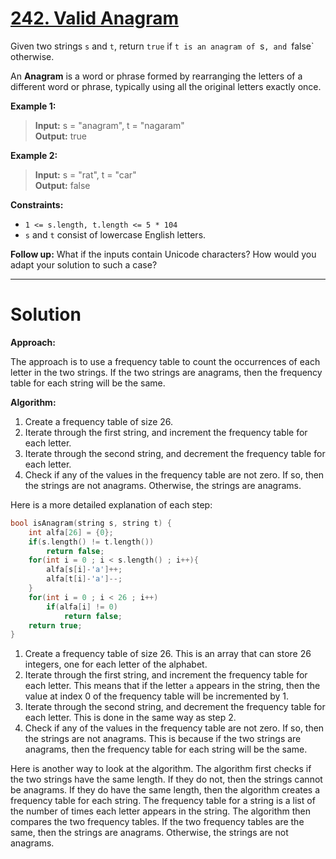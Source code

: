 # [242. Valid Anagram](https://leetcode.com/problems/valid-anagram/)

Given two strings `s` and `t`, return `true` if `t is an anagram of `s`, and `false` otherwise.

An **Anagram** is a word or phrase formed by rearranging the letters of a different word or phrase, typically using all the original letters exactly once.

**Example 1:**

> **Input:** s = "anagram", t = "nagaram"<br>
**Output:** true

**Example 2:**

> **Input:** s = "rat", t = "car"<br>
**Output:** false
 

**Constraints:**

- `1 <= s.length, t.length <= 5 * 104`
- `s` and `t` consist of lowercase English letters.
 

**Follow up:** What if the inputs contain Unicode characters? How would you adapt your solution to such a case?

---
# Solution

**Approach:**

The approach is to use a frequency table to count the occurrences of each letter in the two strings. If the two strings are anagrams, then the frequency table for each string will be the same.

**Algorithm:**

1. Create a frequency table of size 26.
2. Iterate through the first string, and increment the frequency table for each letter.
3. Iterate through the second string, and decrement the frequency table for each letter.
4. Check if any of the values in the frequency table are not zero. If so, then the strings are not anagrams. Otherwise, the strings are anagrams.

Here is a more detailed explanation of each step:

```cpp
bool isAnagram(string s, string t) {
    int alfa[26] = {0};
    if(s.length() != t.length())
        return false;
    for(int i = 0 ; i < s.length() ; i++){
        alfa[s[i]-'a']++;
        alfa[t[i]-'a']--;
    }
    for(int i = 0 ; i < 26 ; i++)
        if(alfa[i] != 0)
            return false;
    return true;
}
```

1. Create a frequency table of size 26. This is an array that can store 26 integers, one for each letter of the alphabet.
2. Iterate through the first string, and increment the frequency table for each letter. This means that if the letter `a` appears in the string, then the value at index 0 of the frequency table will be incremented by 1.
3. Iterate through the second string, and decrement the frequency table for each letter. This is done in the same way as step 2.
4. Check if any of the values in the frequency table are not zero. If so, then the strings are not anagrams. This is because if the two strings are anagrams, then the frequency table for each string will be the same.

Here is another way to look at the algorithm. The algorithm first checks if the two strings have the same length. If they do not, then the strings cannot be anagrams. If they do have the same length, then the algorithm creates a frequency table for each string. The frequency table for a string is a list of the number of times each letter appears in the string. The algorithm then compares the two frequency tables. If the two frequency tables are the same, then the strings are anagrams. Otherwise, the strings are not anagrams.
